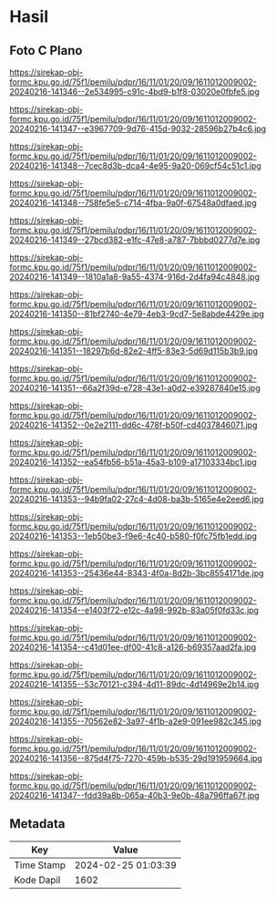 # Hasil

## Foto C Plano

https://sirekap-obj-formc.kpu.go.id/75f1/pemilu/pdpr/16/11/01/20/09/1611012009002-20240216-141346--2e534995-c91c-4bd9-b1f8-03020e0fbfe5.jpg

https://sirekap-obj-formc.kpu.go.id/75f1/pemilu/pdpr/16/11/01/20/09/1611012009002-20240216-141347--e3967709-9d76-415d-9032-28596b27b4c6.jpg

https://sirekap-obj-formc.kpu.go.id/75f1/pemilu/pdpr/16/11/01/20/09/1611012009002-20240216-141348--7cec8d3b-dca4-4e95-9a20-069cf54c51c1.jpg

https://sirekap-obj-formc.kpu.go.id/75f1/pemilu/pdpr/16/11/01/20/09/1611012009002-20240216-141348--758fe5e5-c714-4fba-9a0f-67548a0dfaed.jpg

https://sirekap-obj-formc.kpu.go.id/75f1/pemilu/pdpr/16/11/01/20/09/1611012009002-20240216-141349--27bcd382-e1fc-47e8-a787-7bbbd0277d7e.jpg

https://sirekap-obj-formc.kpu.go.id/75f1/pemilu/pdpr/16/11/01/20/09/1611012009002-20240216-141349--1810a1a8-9a55-4374-916d-2d4fa94c4848.jpg

https://sirekap-obj-formc.kpu.go.id/75f1/pemilu/pdpr/16/11/01/20/09/1611012009002-20240216-141350--81bf2740-4e79-4eb3-9cd7-5e8abde4429e.jpg

https://sirekap-obj-formc.kpu.go.id/75f1/pemilu/pdpr/16/11/01/20/09/1611012009002-20240216-141351--18297b6d-82e2-4ff5-83e3-5d69d115b3b9.jpg

https://sirekap-obj-formc.kpu.go.id/75f1/pemilu/pdpr/16/11/01/20/09/1611012009002-20240216-141351--66a2f39d-e728-43e1-a0d2-e39287840e15.jpg

https://sirekap-obj-formc.kpu.go.id/75f1/pemilu/pdpr/16/11/01/20/09/1611012009002-20240216-141352--0e2e2111-dd6c-478f-b50f-cd4037846071.jpg

https://sirekap-obj-formc.kpu.go.id/75f1/pemilu/pdpr/16/11/01/20/09/1611012009002-20240216-141352--ea54fb56-b51a-45a3-b109-a17103334bc1.jpg

https://sirekap-obj-formc.kpu.go.id/75f1/pemilu/pdpr/16/11/01/20/09/1611012009002-20240216-141353--94b9fa02-27c4-4d08-ba3b-5165e4e2eed6.jpg

https://sirekap-obj-formc.kpu.go.id/75f1/pemilu/pdpr/16/11/01/20/09/1611012009002-20240216-141353--1eb50be3-f9e6-4c40-b580-f0fc75fb1edd.jpg

https://sirekap-obj-formc.kpu.go.id/75f1/pemilu/pdpr/16/11/01/20/09/1611012009002-20240216-141353--25436e44-8343-4f0a-8d2b-3bc8554171de.jpg

https://sirekap-obj-formc.kpu.go.id/75f1/pemilu/pdpr/16/11/01/20/09/1611012009002-20240216-141354--e1403f72-e12c-4a98-992b-83a05f0fd33c.jpg

https://sirekap-obj-formc.kpu.go.id/75f1/pemilu/pdpr/16/11/01/20/09/1611012009002-20240216-141354--c41d01ee-df00-41c8-a126-b69357aad2fa.jpg

https://sirekap-obj-formc.kpu.go.id/75f1/pemilu/pdpr/16/11/01/20/09/1611012009002-20240216-141355--53c70121-c394-4d11-89dc-4d14969e2b14.jpg

https://sirekap-obj-formc.kpu.go.id/75f1/pemilu/pdpr/16/11/01/20/09/1611012009002-20240216-141355--70562e82-3a97-4f1b-a2e9-091ee982c345.jpg

https://sirekap-obj-formc.kpu.go.id/75f1/pemilu/pdpr/16/11/01/20/09/1611012009002-20240216-141356--875d4f75-7270-459b-b535-29d191959664.jpg

https://sirekap-obj-formc.kpu.go.id/75f1/pemilu/pdpr/16/11/01/20/09/1611012009002-20240216-141347--fdd39a8b-065a-40b3-9e0b-48a796ffa67f.jpg


## Metadata

| Key        | Value               |
| ---------- | ------------------- |
| Time Stamp | 2024-02-25 01:03:39 |
| Kode Dapil | 1602                |



